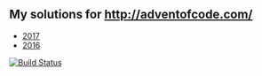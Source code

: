 ## My solutions for http://adventofcode.com/

* [2017](2017/README.md)
* [2016](2016/README.md)

[![Build Status](https://travis-ci.org/ruduran/advent_of_code.svg?branch=master)](https://travis-ci.org/ruduran/advent_of_code)
